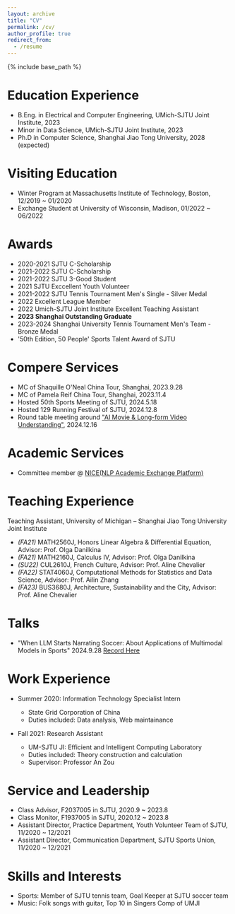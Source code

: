 ```yaml
---
layout: archive
title: "CV"
permalink: /cv/
author_profile: true
redirect_from:
  - /resume
---
```

{% include base_path %}

Education Experience
====================

* B.Eng. in Electrical and Computer Engineering, UMich-SJTU Joint Institute, 2023
* Minor in Data Science, UMich-SJTU Joint Institute, 2023
* Ph.D in Computer Science, Shanghai Jiao Tong University, 2028 (expected)

Visiting Education
==================

* Winter Program at Massachusetts Institute of Technology, Boston, 12/2019 ~ 01/2020
* Exchange Student at University of Wisconsin, Madison, 01/2022 ~ 06/2022

Awards
======

* 2020-2021 SJTU C-Scholarship
* 2021-2022 SJTU C-Scholarship
* 2021-2022 SJTU 3-Good Student
* 2021 SJTU Exccellent Youth Volunteer
* 2021-2022 SJTU Tennis Tournament Men's Single - Silver Medal
* 2022 Excellent League Member
* 2022 Umich-SJTU Joint Institute Excellent Teaching Assistant
* **2023 Shanghai Outstanding Graduate**
* 2023-2024 Shanghai University Tennis Tournament Men's Team - Bronze Medal
* '50th Edition, 50 People' Sports Talent Award of SJTU

Compere Services
================

* MC of Shaquille O'Neal China Tour, Shanghai, 2023.9.28
* MC of Pamela Reif China Tour, Shanghai, 2023.11.4
* Hosted 50th Sports Meeting of SJTU, 2024.5.18
* Hosted 129 Running Festival of SJTU, 2024.12.8
* Round table meeting around ["AI Movie & Long-form Video Understanding"](https://mp.weixin.qq.com/s/F-FpfEOHwdzdNeKakhreYg), 2024.12.16

Academic Services
=================

* Committee member @ [NICE(NLP Academic Exchange Platform)](https://nice-nlp.github.io/)

Teaching Experience
===================

Teaching Assistant, University of Michigan – Shanghai Jiao Tong University Joint Institute

* *(FA21)* MATH2560J, Honors Linear Algebra & Differential Equation, Advisor: Prof. Olga Danilkina
* *(FA21)* MATH2160J, Calculus Ⅳ, Advisor: Prof. Olga Danilkina
* *(SU22)* CUL2610J, French Culture, Advisor: Prof. Aline Chevalier
* *(FA22)* STAT4060J, Computational Methods for Statistics and Data Science, Advisor: Prof. Ailin Zhang
* *(FA23)* BUS3680J, Architecture, Sustainability and the City, Advisor: Prof. Aline Chevalier

Talks
======
* "When LLM Starts Narrating Soccer: About Applications of Multimodal Models in Sports" 2024.9.28 [Record Here](https://www.bilibili.com/video/BV1ZSxqesEG7/?spm_id_from=333.1387.upload.video_card.click)

Work Experience
===============

* Summer 2020: Information Technology Specialist Intern
  * State Grid Corporation of China
  * Duties included: Data analysis, Web maintainance

* Fall 2021: Research Assistant
  * UM-SJTU JI: Efficient and Intelligent Computing Laboratory
  * Duties included: Theory construction and calculation
  * Supervisor: Professor An Zou

Service and Leadership
======================

* Class Advisor, F2037005 in SJTU, 2020.9 ~ 2023.8
* Class Monitor, F1937005 in SJTU, 2020.12 ~ 2023.8
* Assistant Director, Practice Department, Youth Volunteer Team of SJTU, 11/2020 ~ 12/2021
* Assistant Director, Communication Department, SJTU Sports Union, 11/2020 ~ 12/2021

Skills and Interests
====================

* Sports: Member of SJTU tennis team, Goal Keeper at SJTU soccer team
* Music: Folk songs with guitar, Top 10 in Singers Comp of UMJI

